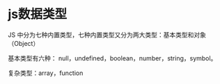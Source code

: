 # js数据类型

JS 中分为七种内置类型，七种内置类型又分为两大类型：基本类型和对象（Object）

基本类型有六种： null，undefined，boolean，number，string，symbol。

复杂类型：array，function

